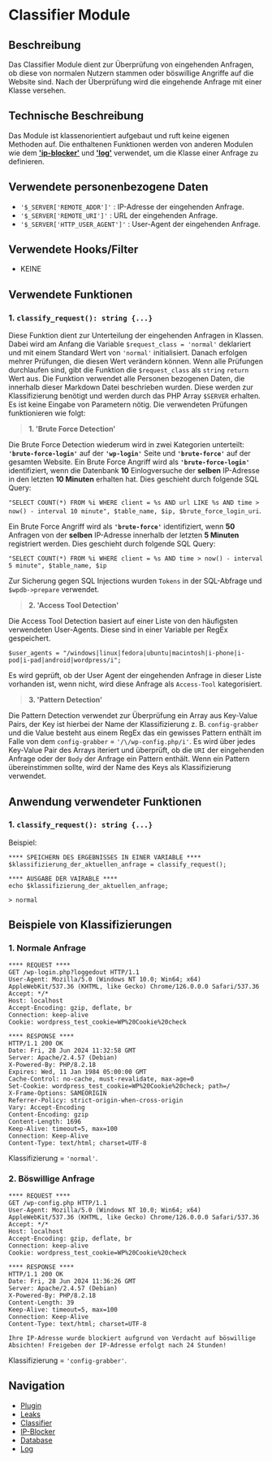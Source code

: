 # Classifier Module

## Beschreibung

Das Classifier Module dient zur Überprüfung von eingehenden Anfragen, ob diese von normalen Nutzern stammen oder böswillige Angriffe auf die Website sind. Nach der Überprüfung wird die eingehende Anfrage mit einer Klasse versehen.

## Technische Beschreibung

Das Module ist klassenorientiert aufgebaut und ruft keine eigenen Methoden auf. Die enthaltenen Funktionen werden von anderen Modulen wie dem **['ip-blocker'](../docs/ip-blocker.md)** und **['log'](../docs/log.md)** verwendet, um die Klasse einer Anfrage zu definieren.

## Verwendete personenbezogene Daten

- `'$_SERVER['REMOTE_ADDR']'` : IP-Adresse der eingehenden Anfrage.
- `'$_SERVER['REMOTE_URI']'` : URL der eingehenden Anfrage.
- `'$_SERVER['HTTP_USER_AGENT']'` : User-Agent der eingehenden Anfrage.

## Verwendete Hooks/Filter

- KEINE

## Verwendete Funktionen

 ### 1. `classify_request(): string {...}`

Diese Funktion dient zur Unterteilung der eingehenden Anfragen in Klassen. Dabei wird am Anfang die Variable `$request_class = 'normal'` deklariert und mit einem Standard Wert von `'normal'` initialisiert. Danach erfolgen mehrer Prüfungen, die diesen Wert verändern können. Wenn alle Prüfungen durchlaufen sind, gibt die Funktion die `$request_class` als `string` `return` Wert aus. Die Funktion verwendet alle Personen bezogenen Daten, die innerhalb dieser Markdown Datei beschrieben wurden. Diese werden zur Klassifizierung benötigt und werden durch das PHP Array `$SERVER` erhalten. Es ist keine Eingabe von Parametern nötig. Die verwendeten Prüfungen funktionieren wie folgt:   

>  **1. 'Brute Force Detection'**

Die Brute Force Detection wiederum wird in zwei Kategorien unterteilt: **``'brute-force-login'``** auf der **``'wp-login'``** Seite und **``'brute-force'``** auf der gesamten Website. Ein Brute Force Angriff wird als **``'brute-force-login'``** identifiziert, wenn die Datenbank **10** Einlogversuche der **selben** IP-Adresse in den letzten **10 Minuten** erhalten hat.
Dies geschieht durch folgende SQL Query:

`"SELECT COUNT(*) FROM %i WHERE client = %s AND url LIKE %s AND time > now() - interval 10 minute", $table_name, $ip, $brute_force_login_uri`.

Ein Brute Force Angriff wird als **``'brute-force'``** identifiziert, wenn **50** Anfragen von der **selben** IP-Adresse innerhalb der letzten **5 Minuten** registriert werden. Dies geschieht durch folgende SQL Query:

`"SELECT COUNT(*) FROM %i WHERE client = %s AND time > now() - interval 5 minute", $table_name, $ip`    

Zur Sicherung gegen SQL Injections wurden `Tokens` in der SQL-Abfrage und `$wpdb->prepare` verwendet.

> **2. 'Access Tool Detection'**

Die Access Tool Detection basiert auf einer Liste von den häufigsten verwendeten User-Agents. Diese sind in einer Variable per RegEx gespeichert.

`$user_agents = "/windows|linux|fedora|ubuntu|macintosh|i-phone|i-pod|i-pad|android|wordpress/i";` 

Es wird geprüft, ob der User Agent der eingehenden Anfrage in dieser Liste vorhanden ist, wenn nicht, wird diese Anfrage als `Access-Tool` kategorisiert.

> **3. 'Pattern Detection'**

Die Pattern Detection verwendet zur Überprüfung ein Array aus Key-Value Pairs, der Key ist hierbei der Name der Klassifizierung z. B. `config-grabber` und die Value besteht aus einem RegEx das ein gewisses Pattern enthält im Falle von dem `config-grabber` = `'/\/wp-config.php/i'`. Es wird über jedes Key-Value Pair des Arrays iteriert und überprüft, ob die `URI` der eingehenden Anfrage oder der `Body` der Anfrage ein Pattern enthält. Wenn ein Pattern übereinstimmen sollte, wird der Name des Keys als Klassifizierung verwendet.

## Anwendung verwendeter Funktionen

### 1. `classify_request(): string {...}`

Beispiel:
````
**** SPEICHERN DES ERGEBNISSES IN EINER VARIABLE ****
$klassifizierung_der_aktuellen_anfrage = classify_request();

**** AUSGABE DER VAIRABLE ****
echo $klassifizierung_der_aktuellen_anfrage;

> normal

````
## Beispiele von Klassifizierungen

### 1. Normale Anfrage
````
**** REQUEST ****
GET /wp-login.php?loggedout HTTP/1.1
User-Agent: Mozilla/5.0 (Windows NT 10.0; Win64; x64) AppleWebKit/537.36 (KHTML, like Gecko) Chrome/126.0.0.0 Safari/537.36
Accept: */*
Host: localhost
Accept-Encoding: gzip, deflate, br
Connection: keep-alive
Cookie: wordpress_test_cookie=WP%20Cookie%20check
 
**** RESPONSE ****
HTTP/1.1 200 OK
Date: Fri, 28 Jun 2024 11:32:58 GMT
Server: Apache/2.4.57 (Debian)
X-Powered-By: PHP/8.2.18
Expires: Wed, 11 Jan 1984 05:00:00 GMT
Cache-Control: no-cache, must-revalidate, max-age=0
Set-Cookie: wordpress_test_cookie=WP%20Cookie%20check; path=/
X-Frame-Options: SAMEORIGIN
Referrer-Policy: strict-origin-when-cross-origin
Vary: Accept-Encoding
Content-Encoding: gzip
Content-Length: 1696
Keep-Alive: timeout=5, max=100
Connection: Keep-Alive
Content-Type: text/html; charset=UTF-8
````
Klassifizierung = `'normal'`.

### 2. Böswillige Anfrage
````
**** REQUEST ****
GET /wp-config.php HTTP/1.1
User-Agent: Mozilla/5.0 (Windows NT 10.0; Win64; x64) AppleWebKit/537.36 (KHTML, like Gecko) Chrome/126.0.0.0 Safari/537.36
Accept: */*
Host: localhost
Accept-Encoding: gzip, deflate, br
Connection: keep-alive
Cookie: wordpress_test_cookie=WP%20Cookie%20check

**** RESPONSE **** 
HTTP/1.1 200 OK
Date: Fri, 28 Jun 2024 11:36:26 GMT
Server: Apache/2.4.57 (Debian)
X-Powered-By: PHP/8.2.18
Content-Length: 39
Keep-Alive: timeout=5, max=100
Connection: Keep-Alive
Content-Type: text/html; charset=UTF-8
 
Ihre IP-Adresse wurde blockiert aufgrund von Verdacht auf böswillige Absichten! Freigeben der IP-Adresse erfolgt nach 24 Stunden!
````
Klassifizierung = `'config-grabber'`.

## Navigation
- [Plugin](../README.md)
- [Leaks](../docs/leaks.md)
- [Classifier](../docs/classifier.md)
- [IP-Blocker](../docs/ip-blocker.md)
- [Database](../docs/database)
- [Log](../docs/log.md)